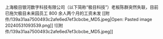 上海极目银河数字科技有限公司（以下简称“极目科技”）老板陈群突然失联，目前已拖欠极目未来园员工 800 余人两个月的工资未发
[[附件/139a31aa7500493c2afe6ed7ef3cbcbe_MD5.jpeg|Open: Pasted image 20240531093539.png]]
![[附件/139a31aa7500493c2afe6ed7ef3cbcbe_MD5.jpeg]]
